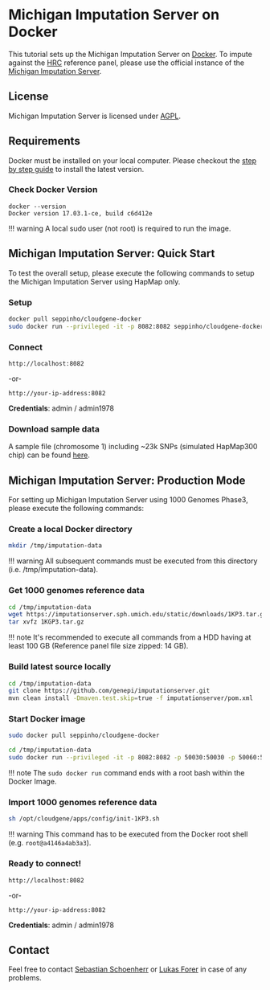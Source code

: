 # Michigan Imputation Server on Docker

This tutorial sets up the Michigan Imputation Server on [Docker](https://www.docker.com/). To impute against the [HRC](http://www.haplotype-reference-consortium.org) reference panel, please use the official instance of the [Michigan Imputation Server](https://imputationserver.sph.umich.edu).


## License

Michigan Imputation Server is licensed under [AGPL](https://www.gnu.org/licenses/agpl-3.0.html).


## Requirements

Docker must be installed on your local computer. Please checkout the [step by step guide](https://docs.docker.com/engine/installation/linux/ubuntu/) to install the latest version.

### Check Docker Version

````
docker --version
Docker version 17.03.1-ce, build c6d412e
````

!!! warning
    A local sudo user (not root) is required to run the image.


## Michigan Imputation Server: Quick Start

To test the overall setup, please execute the following commands to setup the Michigan Imputation Server using HapMap only.

### Setup

````sh
docker pull seppinho/cloudgene-docker
sudo docker run --privileged -it -p 8082:8082 seppinho/cloudgene-docker --repository https://github.com/genepi/imputationserver.git
````

### Connect

````
http://localhost:8082
````
-or-

````
http://your-ip-address:8082
````

**Credentials**: admin / admin1978


### Download sample data

A sample file (chromosome 1) including ~23k SNPs (simulated HapMap300 chip) can be found [here](https://imputationserver.sph.umich.edu/static/downloads/hapmap300.chr1.recode.vcf.gz).


## Michigan Imputation Server: Production Mode

For setting up Michigan Imputation Server using 1000 Genomes Phase3, please execute the following commands:

### Create a local Docker directory

````sh
mkdir /tmp/imputation-data
````

!!! warning
    All subsequent commands must be executed from this directory (i.e. /tmp/imputation-data).

### Get 1000 genomes reference data

````sh
cd /tmp/imputation-data
wget https://imputationserver.sph.umich.edu/static/downloads/1KP3.tar.gz -O 1KGP3.tar.gz
tar xvfz 1KGP3.tar.gz
````

!!! note
    It's recommended to execute all commands from a HDD having at least 100 GB (Reference panel file size zipped: 14 GB).

### Build latest source locally

````sh
cd /tmp/imputation-data
git clone https://github.com/genepi/imputationserver.git
mvn clean install -Dmaven.test.skip=true -f imputationserver/pom.xml
````

### Start Docker image

````sh
sudo docker pull seppinho/cloudgene-docker
````

````sh
cd /tmp/imputation-data
sudo docker run --privileged -it -p 8082:8082 -p 50030:50030 -p 50060:50060 -v $(pwd)/imputationserver/target/minimac-cloud-assembly:/opt/cloudgene/apps/ -v $(pwd):/opt/cloudgene/input-data seppinho/cloudgene-docker start-cloudgene.sh
````

!!! note
    The `sudo docker run` command ends with a root bash within the Docker Image.

### Import 1000 genomes reference data

````sh
sh /opt/cloudgene/apps/config/init-1KP3.sh
````

!!! warning
    This command has to be executed from the Docker root shell (e.g. `root@a4146a4ab3a3`).

### Ready to connect!

````
http://localhost:8082
````

-or-

````
http://your-ip-address:8082
````

**Credentials**: admin / admin1978


## Contact

Feel free to contact [Sebastian Schoenherr](mailto:sebastian.schoenherr@i-med.ac.at) or [Lukas Forer](mailto:lukas.forer@i-med.ac.at) in case of any problems.
